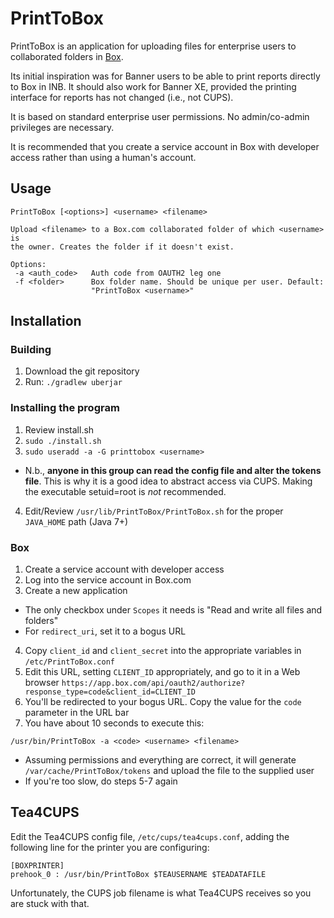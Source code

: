 # PrintToBox
PrintToBox is an application for uploading files for enterprise users to collaborated folders in 
[Box](https://www.box.com).

Its initial inspiration was for Banner users to be able to print reports directly to Box in INB. It should also work
for Banner XE, provided the printing interface for reports has not changed (i.e., not CUPS).

It is based on standard enterprise user permissions. No admin/co-admin privileges are necessary.

It is recommended that you create a service account in Box with developer access rather than using a human's account. 

## Usage
```
PrintToBox [<options>] <username> <filename>

Upload <filename> to a Box.com collaborated folder of which <username> is
the owner. Creates the folder if it doesn't exist.

Options:
 -a <auth_code>   Auth code from OAUTH2 leg one
 -f <folder>      Box folder name. Should be unique per user. Default:
                  "PrintToBox <username>"
```

## Installation

### Building
1. Download the git repository
2. Run: `./gradlew uberjar`

### Installing the program
1. Review install.sh
2. `sudo ./install.sh`
3. `sudo useradd -a -G printtobox <username>`
 * N.b., **anyone in this group can read the config file and alter the tokens file**. This is why it is a good idea to
 abstract access via CUPS. Making the executable setuid=root is *not* recommended.
4. Edit/Review `/usr/lib/PrintToBox/PrintToBox.sh` for the proper `JAVA_HOME` path (Java 7+)
 
### Box
1. Create a service account with developer access
2. Log into the service account in Box.com
3. Create a new application
 * The only checkbox under `Scopes` it needs is "Read and write all files and folders"
 * For `redirect_uri`, set it to a bogus URL
4. Copy `client_id` and `client_secret` into the appropriate variables in `/etc/PrintToBox.conf`
5. Edit this URL, setting `CLIENT_ID` appropriately, and go to it in a Web browser 
`https://app.box.com/api/oauth2/authorize?response_type=code&client_id=CLIENT_ID`
6. You'll be redirected to your bogus URL. Copy the value for the `code` parameter in the URL bar
7. You have about 10 seconds to execute this:
```
/usr/bin/PrintToBox -a <code> <username> <filename>
```
 * Assuming permissions and everything are correct, it will generate `/var/cache/PrintToBox/tokens` and upload the file
 to the supplied user
 * If you're too slow, do steps 5-7 again
 
## Tea4CUPS
Edit the Tea4CUPS config file, `/etc/cups/tea4cups.conf`, adding the following line for the printer you are configuring:
```
[BOXPRINTER]
prehook_0 : /usr/bin/PrintToBox $TEAUSERNAME $TEADATAFILE

```
Unfortunately, the CUPS job filename is what Tea4CUPS receives so you are stuck with that.
